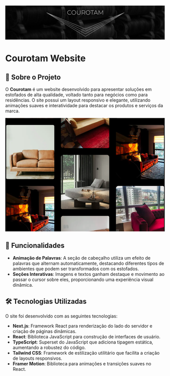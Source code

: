 ![Screenshot do Courotam Website](./public/screenshotLogo.png)

# Courotam Website

## 📖 Sobre o Projeto

O **Courotam** é um website desenvolvido para apresentar soluções em estofados de alta qualidade, voltado tanto para negócios como para residências. O site possui um layout responsivo e elegante, utilizando animações suaves e interatividade para destacar os produtos e serviços da marca.

![Screenshot do Courotam Website](./public/ScreenshotSofa.png)

## 🌟 Funcionalidades

- **Animação de Palavras**: A seção de cabeçalho utiliza um efeito de palavras que alternam automaticamente, destacando diferentes tipos de ambientes que podem ser transformados com os estofados.
- **Seções Interativas**: Imagens e textos ganham destaque e movimento ao passar o cursor sobre eles, proporcionando uma experiência visual dinâmica.

## 🛠️ Tecnologias Utilizadas

O site foi desenvolvido com as seguintes tecnologias:

- **Next.js**: Framework React para renderização do lado do servidor e criação de páginas dinâmicas.
- **React**: Biblioteca JavaScript para construção de interfaces de usuário.
- **TypeScript**: Superset do JavaScript que adiciona tipagem estática, aumentando a robustez do código.
- **Tailwind CSS**: Framework de estilização utilitário que facilita a criação de layouts responsivos.
- **Framer Motion**: Biblioteca para animações e transições suaves no React.
